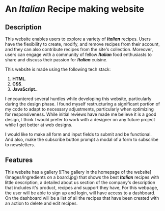 # An ***Italian*** Recipe making website

## Description
This website enables users to explore a variety of ***Italian*** recipes. Users have the flexibility to create, modify, and remove recipes from their account, and they can also contribute recipes from the site's collection. Moreover, users can engage with a community of fellow ***Italian*** food enthusiasts to share and discuss their passion for ***Italian*** cuisine.

This website is made using the following tech stack:
  1. **HTML**.
  2. **CSS**.
  3. **JavaScript**..


I encountered several hurdles while developing this website, particularly during the design phase. I found myself restructuring a significant portion of my code to adapt to necessary adjustments, particularly when optimizing for responsiveness. While initial reviews have made me believe it is a good design, I think I would prefer to work with a designer on any future project while I get better at web designs.

I would like to make all form and input fields to submit and be functional. And also, make the subscribe button prompt a modal of a form to subscribe to newsletters. 

## Features
This website has a gallery ![The gallery in the homepage of the website](Images/Ingredients on a board.jpg) that shows the best ***Italian*** recipes with little description, a detailed about us section of the company's description that includes it's product, recipes and support they have,
For this webpage, the user will be able to sign up and login, will have access to a dashboard. On the dashboard will be a list of all the recipes that have been created with an action to delete and edit recipes.
